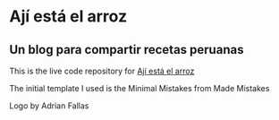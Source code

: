 # Ají está el arroz
## Un blog para compartir recetas peruanas

This is the live code repository for [Ají está el arroz](www.ajiestaelarroz.com)

The initial template I used is the Minimal Mistakes from Made Mistakes

Logo by Adrian Fallas
